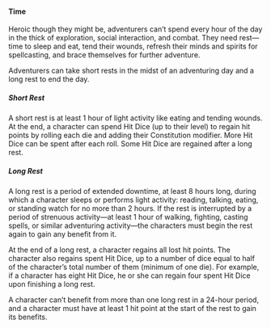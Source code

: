 #### Time

Heroic though they might be, adventurers can’t spend every hour of the day in the thick of exploration, social interaction, and combat.
They need rest—time to sleep and eat, tend their wounds, refresh their minds and spirits for spellcasting, and brace themselves for further adventure.

Adventurers can take short rests in the midst of an adventuring day and a long rest to end the day.

##### Short Rest

A short rest is at least 1 hour of light activity like eating and tending wounds.
At the end, a character can spend Hit Dice (up to their level) to regain hit points by rolling each die and adding their Constitution modifier.
More Hit Dice can be spent after each roll.
Some Hit Dice are regained after a long rest.

##### Long Rest

A long rest is a period of extended downtime, at least 8 hours long, during which a character sleeps or performs light activity: reading, talking, eating, or standing watch for no more than 2 hours.
If the rest is interrupted by a period of strenuous activity—at least 1 hour of walking, fighting, casting spells, or similar adventuring activity—the characters must begin the rest again to gain any benefit from it.

At the end of a long rest, a character regains all lost hit points.
The character also regains spent Hit Dice, up to a number of dice equal to half of the character’s total number of them (minimum of one die).
For example, if a character has eight Hit Dice, he or she can regain four spent Hit Dice upon finishing a long rest.

A character can’t benefit from more than one long rest in a 24-hour period, and a character must have at least 1 hit point at the start of the rest to gain its benefits.
